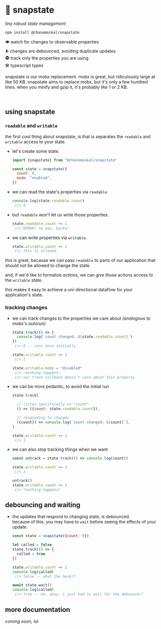 
# 🔮 snapstate

*tiny robust state management*

`npm install @chasemoskal/snapstate`

👁️ watch for changes to observable properties  
⛹️ changes are debounced, avoiding duplicate updates  
🕵️ track only the properties you are using  
🛠️ typescript types  

snapstate is our mobx replacement. mobx is great, but ridiculously large at like 50 KB. snapstate aims to replace mobx, but it's only a few hundred lines. when you minify and gzip it, it's probably like 1 or 2 KB.

<br/>

## using snapstate

### `readable` and `writable`

the first cool thing about snapstate, is that is separates the `readable` and `writable` access to your state.

- let's create some state.
  ```js
  import {snapstate} from "@chasemoskal/snapstate"

  const state = snapstate({
    count: 0,
    mode: "enabled",
  })
  ```
- we can read the state's properties via `readable`.
  ```js
  console.log(state.readable.count)
   //> 0
  ```
- but `readable` won't let us write those properties.
  ```js
  state.readable.count += 1
   //> ERROR! no way, bucko!
  ```
- we can write properties via `writable`.
  ```js
  state.writable.count += 1
   //> this is allowed
  ```

this is great, because we can pass `readable` to parts of our application that should not be allowed to change the state.

and, if we'd like to formalize *actions,* we can give those actions access to the `writable` state.

this makes it easy to achieve a uni-directional dataflow for your application's state.

### tracking changes

- we can track changes to the properties we care about *(analogous to mobx's autorun)*
  ```js
  state.track(() => {
    console.log(`count changed: ${state.readable.count}`)
  })
   //> 0 -- runs once initially

  state.writable.count += 1
   //> 1

  state.writable.mode = "disabled"
   //> ~nothing happens~
   //> our track callback doesn't care about this property
  ```
- we can be more pedantic, to avoid the initial run
  ```js
  state.track(

    // listen specifically to "count"
    () => ({count: state.readable.count}),

    // responding to changes
    ({count}) => console.log(`count changed: ${count}`),
  )

  state.writable.count += 1
   //> 1
  ```
- we can also stop tracking things when we want
  ```js
  const untrack = state.track(() => console.log(count))

  state.writable.count += 1
   //> 1

  untrack()
  state.writable.count += 1
   //> *nothing happens*
  ```

## debouncing and waiting

- the updates that respond to changing state, is debounced.  
  because of this, you may have to `wait` before seeing the effects of your update.
  ```js
  const state = snapstate({count: 0})

  let called = false
  state.track(() => {
    called = true
  })

  state.writable.count += 1
  console.log(called)
   //> false -- what the heck!?

  await state.wait()
  console.log(called)
   //> true -- oh, okay, i just had to wait for the debouncer!
  ```

## more documentation

*coming soon, lol*
